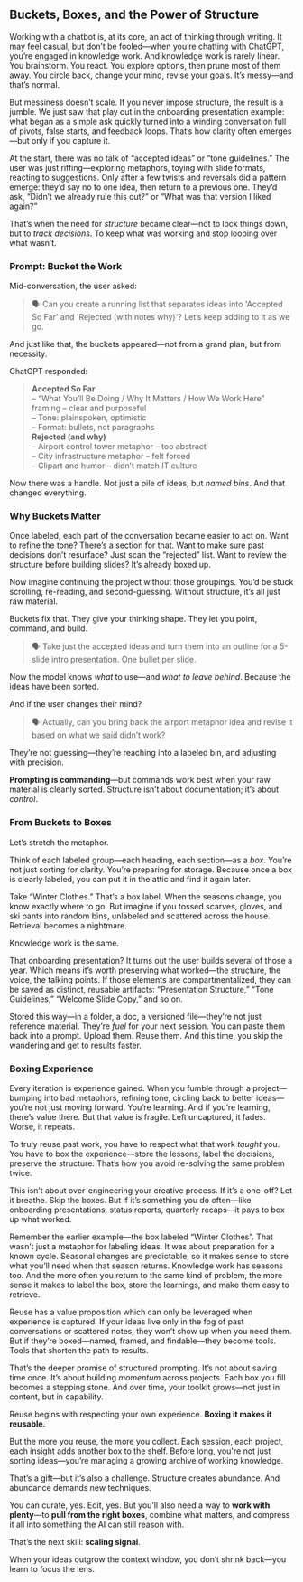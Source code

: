 ## Buckets, Boxes, and the Power of Structure

Working with a chatbot is, at its core, an act of thinking through writing. It may feel casual, but don’t be fooled—when you’re chatting with ChatGPT, you’re engaged in knowledge work. And knowledge work is rarely linear. You brainstorm. You react. You explore options, then prune most of them away. You circle back, change your mind, revise your goals. It’s messy—and that’s normal.

But messiness doesn’t scale. If you never impose structure, the result is a jumble. We just saw that play out in the onboarding presentation example: what began as a simple ask quickly turned into a winding conversation full of pivots, false starts, and feedback loops. That’s how clarity often emerges—but only if you capture it.

At the start, there was no talk of “accepted ideas” or “tone guidelines.” The user was just riffing—exploring metaphors, toying with slide formats, reacting to suggestions. Only after a few twists and reversals did a pattern emerge: they’d say no to one idea, then return to a previous one. They’d ask, “Didn’t we already rule this out?” or “What was that version I liked again?”

That’s when the need for *structure* became clear—not to lock things down, but to *track decisions*. To keep what was working and stop looping over what wasn’t.

### Prompt: Bucket the Work

Mid-conversation, the user asked:

> 🗣️ Can you create a running list that separates ideas into 'Accepted So Far' and 'Rejected (with notes why)'? Let’s keep adding to it as we go.

And just like that, the buckets appeared—not from a grand plan, but from necessity.

ChatGPT responded:

> **Accepted So Far**<br>
> – “What You’ll Be Doing / Why It Matters / How We Work Here” framing – clear and purposeful<br>
> – Tone: plainspoken, optimistic<br>
> – Format: bullets, not paragraphs<br>
> **Rejected (and why)**<br>
> – Airport control tower metaphor – too abstract<br>
> – City infrastructure metaphor – felt forced<br>
> – Clipart and humor – didn’t match IT culture<br>

Now there was a handle. Not just a pile of ideas, but *named bins*. And that changed everything.

### Why Buckets Matter

Once labeled, each part of the conversation became easier to act on. Want to refine the tone? There’s a section for that. Want to make sure past decisions don’t resurface? Just scan the “rejected” list. Want to review the structure before building slides? It’s already boxed up.

Now imagine continuing the project without those groupings. You’d be stuck scrolling, re-reading, and second-guessing. Without structure, it’s all just raw material.

Buckets fix that. They give your thinking shape. They let you point, command, and build.

> 🗣️ Take just the accepted ideas and turn them into an outline for a 5-slide intro presentation. One bullet per slide.

Now the model knows *what* to use—and *what to leave behind*. Because the ideas have been sorted.

And if the user changes their mind?

> 🗣️ Actually, can you bring back the airport metaphor idea and revise it based on what we said didn’t work?

They’re not guessing—they’re reaching into a labeled bin, and adjusting with precision.

**Prompting is commanding**—but commands work best when your raw material is cleanly sorted. Structure isn’t about documentation; it’s about *control*.

### From Buckets to Boxes

Let’s stretch the metaphor.

Think of each labeled group—each heading, each section—as a *box*. You’re not just sorting for clarity. You’re preparing for storage. Because once a box is clearly labeled, you can put it in the attic and find it again later.

Take “Winter Clothes.” That’s a box label. When the seasons change, you know exactly where to go. But imagine if you tossed scarves, gloves, and ski pants into random bins, unlabeled and scattered across the house. Retrieval becomes a nightmare.

Knowledge work is the same.

That onboarding presentation? It turns out the user builds several of those a year. Which means it’s worth preserving what worked—the structure, the voice, the talking points. If those elements are compartmentalized, they can be saved as distinct, reusable artifacts: “Presentation Structure,” “Tone Guidelines,” “Welcome Slide Copy,” and so on.

Stored this way—in a folder, a doc, a versioned file—they’re not just reference material. They’re *fuel* for your next session. You can paste them back into a prompt. Upload them. Reuse them. And this time, you skip the wandering and get to results faster.

### Boxing Experience

Every iteration is experience gained. When you fumble through a project—bumping into bad metaphors, refining tone, circling back to better ideas—you’re not just moving forward. You’re learning. And if you’re learning, there’s value there. But that value is fragile. Left uncaptured, it fades. Worse, it repeats.

To truly reuse past work, you have to respect what that work *taught* you. You have to box the experience—store the lessons, label the decisions, preserve the structure. That’s how you avoid re-solving the same problem twice.

This isn’t about over-engineering your creative process. If it’s a one-off? Let it breathe. Skip the boxes. But if it’s something you do often—like onboarding presentations, status reports, quarterly recaps—it pays to box up what worked.

Remember the earlier example—the box labeled “Winter Clothes”. That wasn’t just a metaphor for labeling ideas. It was about preparation for a known cycle. Seasonal changes are predictable, so it makes sense to store what you’ll need when that season returns. Knowledge work has seasons too. And the more often you return to the same kind of problem, the more sense it makes to label the box, store the learnings, and make them easy to retrieve.

Reuse has a value proposition which can only be leveraged when experience is captured. If your ideas live only in the fog of past conversations or scattered notes, they won’t show up when you need them. But if they’re boxed—named, framed, and findable—they become tools. Tools that shorten the path to results.

That’s the deeper promise of structured prompting. It’s not about saving time once. It’s about building *momentum* across projects. Each box you fill becomes a stepping stone. And over time, your toolkit grows—not just in content, but in capability.

Reuse begins with respecting your own experience. **Boxing it makes it reusable.**

But the more you reuse, the more you collect. Each session, each project, each insight adds another box to the shelf. Before long, you're not just sorting ideas—you’re managing a growing archive of working knowledge.

That’s a gift—but it’s also a challenge. Structure creates abundance. And abundance demands new techniques.

You can curate, yes. Edit, yes. But you’ll also need a way to **work with plenty**—to **pull from the right boxes**, combine what matters, and compress it all into something the AI can still reason with.

That’s the next skill: **scaling signal**.

When your ideas outgrow the context window, you don’t shrink back—you learn to focus the lens.
